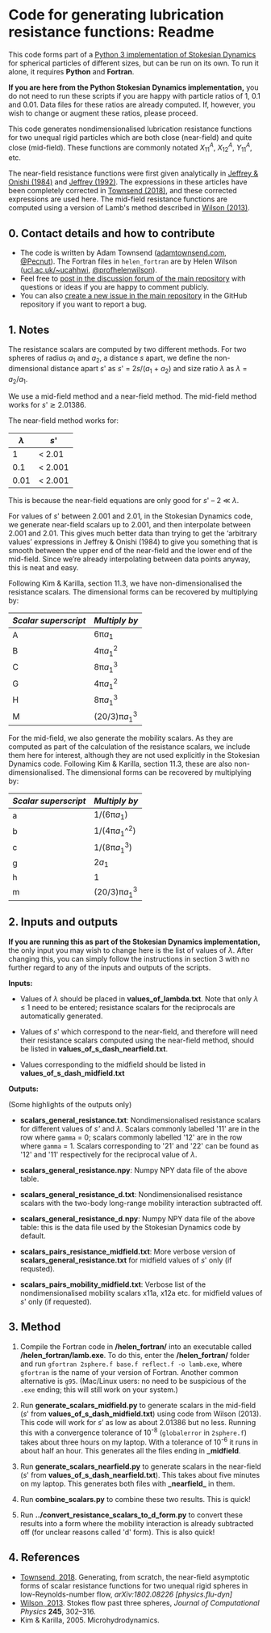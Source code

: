 # Code for generating lubrication resistance functions: Readme #

This code forms part of a [Python 3 implementation of Stokesian Dynamics](http://github.com/Pecnut/stokesian-dynamics) for spherical particles of different sizes, but can be run on its own. To run it alone, it requires **Python** and **Fortran**.

**If you are here from the Python Stokesian Dynamics implementation,** you do not need to run these scripts if you are happy with particle ratios of 1, 0.1 and 0.01. Data files for these ratios are already computed. If, however, you wish to change or augment these ratios, please proceed.

This code generates nondimensionalised lubrication resistance functions for two unequal rigid particles which are both close (near-field) and quite close (mid-field). These functions are commonly notated *X*<sub>11</sub><sup>*A*</sup>, *X*<sub>12</sub><sup>*A*</sup>, *Y*<sub>11</sub><sup>*A*</sup>, etc.

 The near-field resistance functions were first given analytically in [Jeffrey & Onishi (1984)](https://doi.org/10.1017/S0022112084000355) and [Jeffrey (1992)](https://doi.org/10.1063/1.858494). The expressions in these articles have been completely corrected in [Townsend (2018)](https://arxiv.org/abs/1802.08226), and these corrected expressions are used here. The mid-field resistance functions are computed using a version of Lamb's method described in [Wilson (2013)](http://www.ucl.ac.uk/~ucahhwi/publist/papers/2013-W.pdf).

## 0. Contact details and how to contribute <a name="s0"></a> ##

* The code is written by Adam Townsend ([adamtownsend.com](http://adamtownsend.com/), [@Pecnut](https://twitter.com/pecnut)). The Fortran files in `helen_fortran` are by Helen Wilson ([ucl.ac.uk/~ucahhwi](https://www.ucl.ac.uk/~ucahhwi/), [@profhelenwilson](https://twitter.com/profhelenwilson)).
* Feel free to [post in the discussion forum of the main repository](https://github.com/Pecnut/stokesian-dynamics/discussions) with questions or ideas if you are happy to comment publicly.
* You can also [create a new issue in the main repository](https://github.com/Pecnut/stokesian-dynamics/issues) in the GitHub repository if you want to report a bug.

## 1. Notes ##

The resistance scalars are computed by two different methods. For two spheres of radius *a*<sub>1</sub> and *a*<sub>2</sub>, a distance *s* apart, we define the non-dimensional distance apart *s*' as *s*' = 2*s*/(*a*<sub>1</sub> + *a*<sub>2</sub>) and size ratio *λ* as *λ* = *a*<sub>2</sub>/*a*<sub>1</sub>.

We use a mid-field method and a near-field method. The mid-field method works for *s*' ≳ 2.01386.

The near-field method works for:

| *λ*         | *s*'         |
| ----------- | ------------ |
|       1     |      < 2.01  |
|       0.1   |      < 2.001 |
|       0.01  |      < 2.001 |

This is because the near-field equations are only good for *s*' – 2 ≪ *λ*.

For values of *s*' between 2.001 and 2.01, in the Stokesian Dynamics code, we generate near-field scalars up to 2.001, and then interpolate between 2.001 and 2.01. This gives much better data than trying to get the ‘arbitrary values’ expressions in Jeffrey & Onishi (1984) to give you something that is smooth between the upper end of the near-field and the lower end of the mid-field. Since we’re already interpolating between data points anyway, this is neat and easy.

Following Kim & Karilla, section 11.3, we have non-dimensionalised the resistance scalars. The dimensional forms can be recovered by multiplying by:

| *Scalar superscript* | *Multiply by*                      |
| -------------------- | ---------------------------------- |
|                   A  |  6π*a*<sub>1</sub>                 |
|                   B  |  4π*a*<sub>1</sub><sup>2</sup>     |
|                   C  |  8π*a*<sub>1</sub><sup>3</sup>     |
|                   G  |  4π*a*<sub>1</sub><sup>2</sup>     |
|                   H  |  8π*a*<sub>1</sub><sup>3</sup>     |
|                   M  |  (20/3)π*a*<sub>1</sub><sup>3</sup> |

For the mid-field, we also generate the mobility scalars. As they are computed as part of the calculation of the resistance scalars, we include them here for interest, although they are not used explicitly in the Stokesian Dynamics code. Following Kim & Karilla, section 11.3, these are also non-dimensionalised. The dimensional forms can be recovered by multiplying by:

| *Scalar superscript* | *Multiply by*                       |
| -------------------- | ----------------------------------- |
|                   a  |  1/(6π*a*<sub>1</sub>)              |
|                   b  |  1/(4π*a*<sub>1</sub>^<sup>2</sup>) |
|                   c  |  1/(8π*a*<sub>1</sub><sup>3</sup>)  |
|                   g  |  2*a*<sub>1</sub>                   |
|                   h  |  1                                  |
|                   m  |  (20/3)π*a*<sub>1</sub><sup>3</sup>  |

## 2. Inputs and outputs

**If you are running this as part of the Stokesian Dynamics implementation,** the only input you may wish to change here is the list of values of *λ*. After changing this, you can simply follow the instructions in section 3 with no further regard to any of the inputs and outputs of the scripts.

**Inputs:**

* Values of *λ* should be placed in **values_of_lambda.txt**. Note that only *λ* ≤ 1 need to be entered; resistance scalars for the reciprocals are automatically generated.

* Values of *s*' which correspond to the near-field, and therefore will need their resistance scalars computed using the near-field method, should be listed in **values_of_s_dash_nearfield.txt**.

* Values corresponding to the midfield should be listed in **values_of_s_dash_midfield.txt**

**Outputs:**

(Some highlights of the outputs only)

* **scalars_general_resistance.txt**: Nondimensionalised resistance scalars for different values of *s'* and *λ*. Scalars commonly labelled '11' are in the row where `gamma` = 0; scalars commonly labelled '12' are in the row where `gamma` = 1. Scalars corresponding to '21' and '22' can be found as '12' and '11' respectively for the reciprocal value of *λ*.

* **scalars_general_resistance.npy**: Numpy NPY data file of the above table.

* **scalars_general_resistance_d.txt**: Nondimensionalised resistance scalars with the two-body long-range mobility interaction subtracted off.

* **scalars_general_resistance_d.npy**: Numpy NPY data file of the above table: this is the data file used by the Stokesian Dynamics code by default.

* **scalars_pairs_resistance_midfield.txt**: More verbose version of **scalars_general_resistance.txt** for midfield values of *s*' only (if requsted).

* **scalars_pairs_mobility_midfield.txt**: Verbose list of the nondimensionalised mobility scalars x11a, x12a etc. for midfield values of *s*' only (if requested).

## 3. Method ##

1.  Compile the Fortran code in **/helen_fortran/** into an executable called **/helen_fortran/lamb.exe**. To do this, enter the **/helen_fortran/** folder and run `gfortran 2sphere.f base.f reflect.f -o lamb.exe`, where `gfortran` is the name of your version of Fortran. Another common alternative is `g95`. (Mac/Linux users: no need to be suspicious of the `.exe` ending; this will still work on your system.)

2.  Run **generate_scalars_midfield.py** to generate scalars in the mid-field (*s*' from **values_of_s_dash_midfield.txt**) using code from Wilson (2013). This code will work for *s*’ as low as about 2.01386 but no less. Running this with a convergence tolerance of 10<sup>-8</sup> (`globalerror` in `2sphere.f`) takes about three hours on my laptop. With a tolerance of 10<sup>-6</sup> it runs in about half an hour. This generates all the files ending in **\_midfield**.

3.  Run **generate_scalars_nearfield.py** to generate scalars in the near-field (*s*' from **values_of_s_dash_nearfield.txt**). This takes about five minutes on my laptop. This generates both files with **\_nearfield\_** in them.

4.  Run **combine_scalars.py** to combine these two results. This is quick!

5.  Run **../convert_resistance_scalars_to_d_form.py** to convert these results into a form where the mobility interaction is already subtracted off (for unclear reasons called 'd' form). This is also quick!

## 4. References ##

* [Townsend, 2018](https://arxiv.org/abs/1802.08226). Generating, from scratch, the near-field asymptotic forms of scalar resistance functions for two unequal rigid spheres in low-Reynolds-number flow, *arXiv:1802.08226 [physics.flu-dyn]*
* [Wilson, 2013](http://www.ucl.ac.uk/~ucahhwi/publist/papers/2013-W.pdf). Stokes flow past three spheres, *Journal of Computational Physics* **245**, 302–316.
* Kim & Karilla, 2005. Microhydrodynamics.
